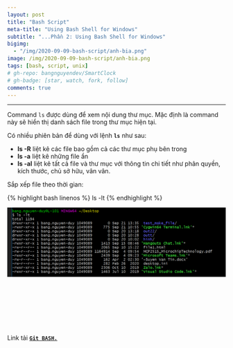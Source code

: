 ```yaml
---
layout: post
title: "Bash Script"
meta-title: "Using Bash Shell for Windows"
subtitle: "...Phần 2: Using Bash Shell for Windows"
bigimg:
  - "/img/2020-09-09-bash-script/anh-bia.png"
image: /img/2020-09-09-bash-script/anh-bia.png
tags: [bash, script, unix]
# gh-repo: bangnguyendev/SmartClock
# gh-badge: [star, watch, fork, follow]
comments: true
---
```

----------------------------------------------------------------------------
Command `ls` được dùng để xem nội dung thư mục. Mặc định là command này sẽ hiển thị danh sách file trong thư mục hiện tại.

Có nhiều phiên bản để dùng với lệnh **`ls`** như sau:
-   **ls -R** liệt kê các file bao gồm cả các thư mục phụ bên trong
-   **ls -a** liệt kê những file ẩn
-   **ls -al** liệt kê tất cả file và thư mục với thông tin chi tiết như phân quyền, kích thước, chủ sở hữu, vân vân.

Sắp xếp file theo thời gian:

{% highlight bash linenos %}
ls -lt
{% endhighlight %}

<div class="post-img-post">
    <img src="/img/2020-09-09-bash-script-2/lenh_ls_lt.png">
</div>

<svg viewBox="0 0 900 200">

  <!-- Symbol -->
  <symbol id="s-text">
    <text text-anchor="middle"
          x="50%" y="50%" dy=".35em">
      Hi, I'm Bang
    </text>
  </symbol>  

  <!-- Duplicate symbols -->
  <use xlink:href="#s-text" class="text"
      ></use>
  <use xlink:href="#s-text" class="text"
      ></use>
  <use xlink:href="#s-text" class="text"
      ></use>
  <use xlink:href="#s-text" class="text"
      ></use>
  <use xlink:href="#s-text" class="text"
      ></use>
</svg>

Link tải [**`Git BASH.`**](https://git-scm.com/)
